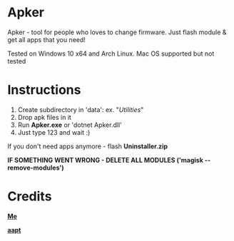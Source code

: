 # Apker
Apker - tool for people who loves to change firmware. Just flash module &amp; get all apps that you need!

Tested on Windows 10 x64 and Arch Linux. Mac OS supported but not tested

# Instructions
1. Create subdirectory in 'data': ex. "*Utilities*"
2. Drop apk files in it
3. Run **Apker.exe** or 'dotnet Apker.dll'
4. Just type 123 and wait :)

If you don't need apps anymore - flash **Uninstaller.zip**

**IF SOMETHING WENT WRONG - DELETE ALL MODULES ('magisk --remove-modules')**
# Credits

[**Me**](https://github.com/AlexeyZavar)

[**aapt**](https://developer.android.com/studio/command-line/aapt2)
